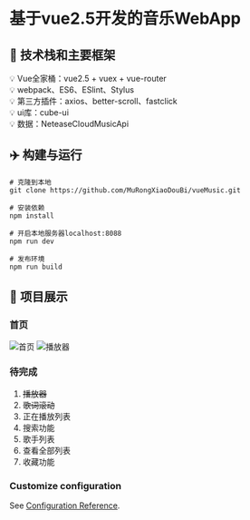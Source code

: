 # 基于vue2.5开发的音乐WebApp

## :blue_book: 技术栈和主要框架

:bulb: Vue全家桶：vue2.5 + vuex + vue-router  
:bulb: webpack、ES6、ESlint、Stylus  
:bulb: 第三方插件：axios、better-scroll、fastclick  
:bulb: ui库：cube-ui  
:bulb: 数据：NeteaseCloudMusicApi

## :airplane: 构建与运行
```
# 克隆到本地
git clone https://github.com/MuRongXiaoDouBi/vueMusic.git

# 安装依赖
npm install

# 开启本地服务器localhost:8088
npm run dev

# 发布环境
npm run build
```
## :mag_right: 项目展示

### 首页

![首页](./static/images/首页.gif "首页")
![播放器](./static/images/player.gif "播放器")

### 待完成

1. ~~播放器~~
2. ~~歌词滚动~~
3. 正在播放列表
4. 搜索功能
5. 歌手列表
6. 查看全部列表
7. 收藏功能

### Customize configuration
See [Configuration Reference](https://cli.vuejs.org/config/).
